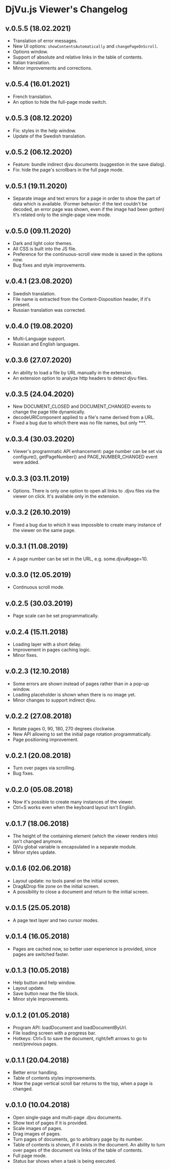 # DjVu.js Viewer's Changelog

## v.0.5.5 (18.02.2021)

- Translation of error messages.
- New UI options: `showContentsAutomatically` and `changePageOnScroll`. 
- Options window.
- Support of absolute and relative links in the table of contents.
- Italian translation.
- Minor improvements and corrections.

## v.0.5.4 (16.01.2021)

- French translation.
- An option to hide the full-page mode switch.

## v.0.5.3 (08.12.2020)

- Fix: styles in the help window.
- Update of the Swedish translation.

## v.0.5.2 (06.12.2020)

- Feature: bundle indirect djvu documents (suggestion in the save dialog).
- Fix: hide the page's scrollbars in the full page mode.

## v.0.5.1 (19.11.2020)
- Separate image and text errors for a page in order to show the part of data which is available.
  (Former behavior: if the text couldn't be decoded, an error page was shown, even if the image had been gotten)
  It's related only to the single-page view mode.

## v.0.5.0 (09.11.2020)
- Dark and light color themes.
- All CSS is built into the JS file.
- Preference for the continuous-scroll view mode is saved in the options now.
- Bug fixes and style improvements.

## v.0.4.1 (23.08.2020)
- Swedish translation.
- File name is extracted from the Content-Disposition header, if it's present.
- Russian translation was corrected.

## v.0.4.0 (19.08.2020)
- Multi-Language support.
- Russian and English languages.

## v.0.3.6 (27.07.2020)
- An ability to load a file by URL manually in the extension. 
- An extension option to analyze http headers to detect djvu files.

## v.0.3.5 (24.04.2020)
- New DOCUMENT_CLOSED and DOCUMENT_CHANGED events to change the page title dynamically. 
- decodeURIComponent applied to a file's name derived from a URL.
- Fixed a bug due to which there was no file names, but only ***. 

## v.0.3.4 (30.03.2020)
- Viewer's programmatic API enhancement: page number can be set via configure(), getPageNumber() and PAGE_NUMBER_CHANGED event were added.

## v.0.3.3 (03.11.2019)
- Options. There is only one option to open all links to .djvu files via the viewer on click. It's available only in the extension.

## v.0.3.2 (26.10.2019)
- Fixed a bug due to which it was impossible to create many instance of the viewer on the same page.

## v.0.3.1 (11.08.2019)
- A page number can be set in the URL, e.g. some.djvu#page=10.

## v.0.3.0 (12.05.2019)
- Continuous scroll mode.

## v.0.2.5 (30.03.2019)
- Page scale can be set programmatically.

## v.0.2.4 (15.11.2018)

- Loading layer with a short delay. 
- Improvement in pages caching logic. 
- Minor fixes. 

## v.0.2.3 (12.10.2018)

- Some errors are shown instead of pages rather than in a pop-up window.
- Loading placeholder is shown when there is no image yet.
- Minor changes to support indirect djvu.

## v.0.2.2 (27.08.2018)

- Rotate pages 0, 90, 180, 270 degrees clockwise.
- New API allowing to set the initial page rotation programmatically. 
- Page positioning improvement.

## v.0.2.1 (20.08.2018)

- Turn over pages via scrolling.
- Bug fixes. 

## v.0.2.0 (05.08.2018)

- Now it's possible to create many instances of the viewer.
- Ctrl+S works even when the keyboard layout isn't English.

## v.0.1.7 (18.06.2018)

- The height of the containing element (which the viewer renders into) isn't changed anymore.
- DjVu global variable is encapsulated in a separate module.
- Minor styles update.

## v.0.1.6 (02.06.2018)

- Layout update: no tools panel on the initial screen.
- Drag&Drop file zone on the initial screen.
- A possibility to close a document and return to the initial screen.

## v.0.1.5 (25.05.2018)

- A page text layer and two cursor modes. 

## v.0.1.4 (16.05.2018)

- Pages are cached now, so better user experience is provided, since pages are switched faster. 

## v.0.1.3 (10.05.2018)

- Help button and help window.
- Layout update.
- Save button near the file block.
- Minor style improvements. 

## v.0.1.2 (01.05.2018)

- Program API: loadDocument and loadDocumentByUrl.
- File loading screen with a progress bar.
- Hotkeys: Ctrl+S to save the document, right/left arrows to go to next/previous pages. 

## v.0.1.1 (20.04.2018)

- Better error handling.
- Table of contents styles improvements.
- Now the page vertical scroll bar returns to the top, when a page is changed.

## v.0.1.0 (10.04.2018)

- Open single-page and multi-page .djvu documents.
- Show text of pages if it is provided.
- Scale images of pages. 
- Drag images of pages.
- Turn pages of documents, go to arbitrary page by its number.
- Table of contents is shown, if it exists in the document. An ability to turn over pages of the document via links of the table of contents.
- Full page mode.
- Status bar shows when a task is being executed.
